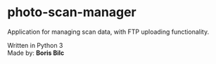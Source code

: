 # photo-scan-manager
Application for managing scan data, with FTP uploading functionality.

Written in Python 3\
Made by: **Boris Bilc**
